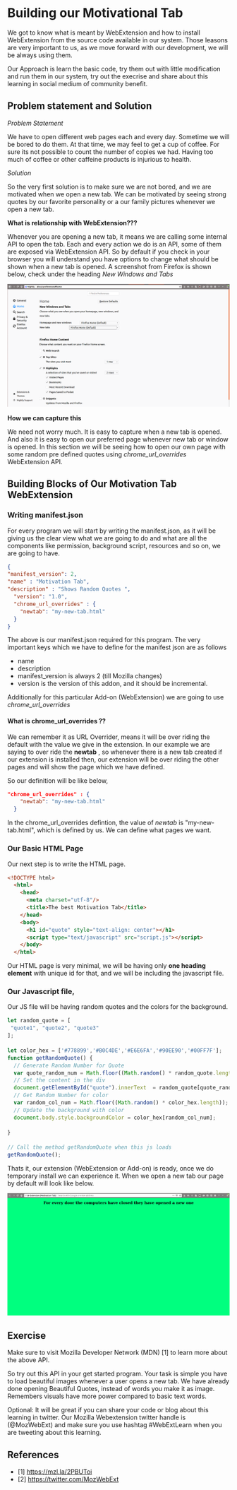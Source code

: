 # Building our Motivational Tab

We got to know what is meant by WebExtension and how to install WebExtension from the source code available in our system. Those leasons are very important to us, as we move forward with our development, we will be always using them.

Our Approach is learn the basic code, try them out with little modification and run them in our system, try out the execrise and share about this learning in social medium of community benefit.

## Problem statement and Solution

*Problem Statement*

We have to open different web pages each and every day. Sometime we will be bored to do them. At that time, we may feel to get a cup of coffee. For sure its not possible to count the number of copies we had. Having too much of coffee or other caffeine products is injurious to health. 

*Solution*

So the very first solution is to make sure we are not bored, and we are motivated when we open a new tab. We can be motivated by seeing strong quotes by our favorite personality or a our family pictures whenever we open a new tab.

**What is relationship with WebExtension???**

Whenever you are opening a new tab, it means we are calling some internal API to open the tab. Each and every action we do is an API, some of them are exposed via WebExtension API. So by default if you check in your browser you will understand you have options to change what should be shown when a new tab is opened. A screenshot from Firefox is shown below, check under the heading *New Windows and Tabs*

![New tab Configuration](images/new_tab_config.png)

**How we can capture this**

We need not worry much. It is easy to capture when a new tab is opened. And also it is easy to open our preferred page whenever new tab or window is opened. In this section we will be seeing how to open our own page with some random pre defined quotes using   *chrome_url_overrides* WebExtension API.

## Building Blocks of Our Motivation Tab WebExtension

### Writing manifest.json

For every program we will start by writing the manifest.json, as it will be giving us the clear view what we are going to do and what are all the components like permission, background script, resources and so on, we are going to have.

```json
{
"manifest_version": 2,
"name" : "Motivation Tab",
"description" : "Shows Random Quotes ",
  "version": "1.0",
  "chrome_url_overrides" : {
    "newtab": "my-new-tab.html"
  }
}
```

The above is our manifest.json required for this program. The very important keys which we have to define for the manifest json are as follows

- name
- description
- manifest_version is always 2 (till Mozilla changes)
- version  is the version of this addon, and it should be incremental.

Additionally for this particular Add-on (WebExtension) we are going to use *chrome_url_overrides*

#### What is chrome_url_overrides ??

We can remember it as URL Overrider, means it will be over riding the default with the value we give in the extension. In our example we are saying to  over ride the **newtab** , so whenever there is a new tab created if our extension is installed then, our extension will be over riding the other pages and will show the page which we have defined.

So our definition will be like below, 

```json
"chrome_url_overrides" : {
    "newtab": "my-new-tab.html"
  }
```

In the chrome_url_overrides defintion, the value of *newtab* is "my-new-tab.html", which is defined by us. We can define what pages we want.

### Our Basic HTML Page

Our next step is to write the HTML page.

```html
<!DOCTYPE html>
  <html>
    <head>
      <meta charset="utf-8"/>
      <title>The best Motivation Tab</title>
    </head>
    <body>
      <h1 id="quote" style="text-align: center"></h1>
      <script type="text/javascript" src="script.js"></script>
    </body>
  </html>
```

Our HTML page is very minimal, we will be having only **one heading element** with unique id for that, and we will be including the javascript file.

### Our Javascript file,

Our JS file will be having random quotes and the colors for the background.

```javascript
let random_quote = [
 "quote1", "quote2", "quote3"
];

let color_hex = ['#778899','#B0C4DE','#E6E6FA','#90EE90','#00FF7F'];
function getRandomQuote() {
  // Generate Random Number for Quote
  var quote_random_num = Math.floor((Math.random() * random_quote.length)); 
  // Set the content in the div
  document.getElementById("quote").innerText  = random_quote[quote_random_num];
  // Get Random Number for color
  var random_col_num = Math.floor((Math.random() * color_hex.length));
  // Update the background with color
  document.body.style.backgroundColor = color_hex[random_col_num];

}

// Call the method getRandomQuote when this js loads
getRandomQuote();
```

Thats it, our extension (WebExtension or Add-on) is ready, once we do temporary install we can experience it. When we open a new tab our page by default will look like below.

![New tab Addon](images/quote.png)

## Exercise

Make sure to visit Mozilla Developer Network (MDN) [1] to learn more about the above API.

So try out this API in your get started program. Your task is simple you have to load beautiful images whenever a user opens a new tab. We have already done opening Beautiful Quotes, instead of words you make it as image. Remembers visuals have more power compared to basic text words.

Optional: It will be great if you can share your code or blog about this learning in twitter. Our Mozilla Webextension twitter handle is (@MozWebExt) and make sure you use hashtag #WebExtLearn when you are tweeting about this learning. 

## References

- [1] https://mzl.la/2PBUToi
- [2] https://twitter.com/MozWebExt 